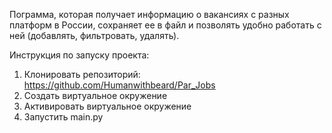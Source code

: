 Пограмма, которая получает информацию о вакансиях с разных платформ в России, сохраняет ее в файл и позволять удобно работать с ней (добавлять, фильтровать, удалять).

Инструкция по запуску проекта:
1. Клонировать репозиторий: https://github.com/Humanwithbeard/Par_Jobs
2. Создать виртуальное окружение
3. Активировать виртуальное окружение
4. Запустить main.py
